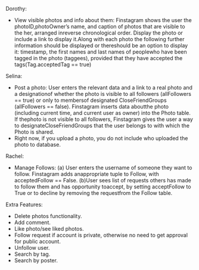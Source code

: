 Dorothy:
- View visible photos and info about them:​ Finstagram shows the user the photoID,photoOwner’s name, and caption of photos that are visible to the her, arranged inreverse chronological order. Display the photo or include a link to display it.Along with each photo the following  further information should be displayed or thereshould be an option to display it:  timestamp, the first names and last names of peoplewho have been tagged in the photo (taggees), provided that they have accepted the tags(Tag.acceptedTag == true)

Selina:
- Post a photo:​ User enters the relevant data and a link to a real photo and a designationof whether the photo is visible to all followers (allFollowers == true) or only to membersof designated CloseFriendGroups (allFollowers == false). Finstagram inserts data aboutthe photo (including current time, and current user as owner) into the Photo table. If thephoto is not visible to all followers, Finstagram gives the user a way to designateCloseFriendGroups that the user belongs to with which the Photo is shared.
- Right now, if you upload a photo, you do not include who uploaded the photo to database.

Rachel:
- Manage Follows: (a) User enters the username of someone they want to follow. Finstagram adds anappropriate tuple to Follow, with acceptedFollow == False. (b)User sees list of requests others has made to follow them and has opportunity toaccept, by setting acceptFollow to True or to decline by removing the requestfrom the Follow table.

Extra Features:
- Delete photos functionality.
- Add comment.
- Like photo/see liked photos.
- Follow request if account is private, otherwise no need to get approval for public account.
- Unfollow user.
- Search by tag.
- Search by poster.
